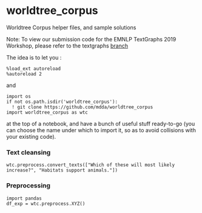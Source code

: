 # worldtree_corpus
Worldtree Corpus helper files, and sample solutions

Note: To view our submission code for the EMNLP TextGraphs 2019 Workshop, please refer to the textgraphs [branch](https://github.com/mdda/worldtree_corpus/tree/textgraphs)

The idea is to let you :

```
%load_ext autoreload
%autoreload 2
```

and

```
import os
if not os.path.isdir('worldtree_corpus'):
  ! git clone https://github.com/mdda/worldtree_corpus
import worldtree_corpus as wtc
```

at the top of a notebook, and have a bunch of useful stuff ready-to-go 
(you can choose the name under which to import it, 
so as to avoid collisions with your existing code).


### Text cleansing

```
wtc.preprocess.convert_texts(["Which of these will most likely increase?", "Habitats support animals."])
```

### Preprocessing 


```
import pandas
df_exp = wtc.preprocess.XYZ()
```
